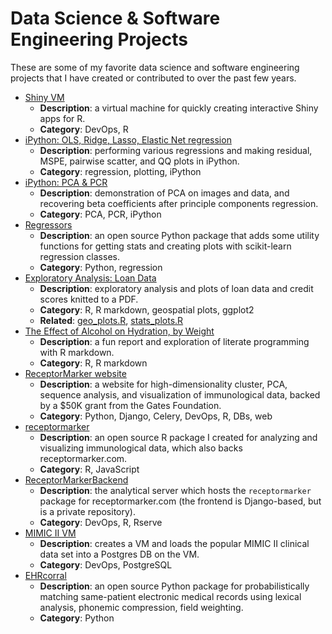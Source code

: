 # Data Science & Software Engineering Projects
These are some of my favorite data science and software engineering projects
that I have created or contributed to over the past few years.

* [Shiny VM](https://github.com/nsh87/shinyVM)
    * **Description**: a virtual machine for quickly creating interactive Shiny
      apps for R.
    * **Category**: DevOps, R
* [iPython: OLS, Ridge, Lasso, Elastic Net regression](ipython_notebooks/Regression.ipynb)
    * **Description**: performing various regressions and making residual,
      MSPE, pairwise scatter, and QQ plots in iPython.
    * **Category**: regression, plotting, iPython
* [iPython: PCA & PCR](ipython_notebooks/PCA_and_PCR.ipynb)
    * **Description**: demonstration of PCA on images and data, and recovering
      beta coefficients after principle components regression.
    * **Category**: PCA, PCR, iPython
* [Regressors](http://regressors.readthedocs.org/en/latest/)
    * **Description**: an open source Python package that adds some utility
      functions for getting stats and creating plots with scikit-learn
      regression classes.
    * **Category**: Python, regression
* [Exploratory Analysis: Loan Data](pdfs/loan_analysis.pdf)
    * **Description**: exploratory analysis and plots of loan data and credit
      scores knitted to a PDF.
    * **Category**: R, R markdown, geospatial plots, ggplot2
    * **Related**: [geo_plots.R](pdfs/geo_plots.R),
      [stats_plots.R](pdfs/stats_plots.R)
* [The Effect of Alcohol on Hydration, by Weight](pdfs/Effect_of_Alcohol_on_Hydration.pdf)
    * **Description**: a fun report and exploration of literate programming
      with R markdown.
    * **Category**: R, R markdown
* [ReceptorMarker website](http://receptormarker.com)
    * **Description**: a website for high-dimensionality cluster, PCA, sequence
      analysis, and visualization of immunological data, backed by a $50K grant
      from the Gates Foundation.
    * **Category**: Python, Django, Celery, DevOps, R, DBs, web
* [receptormarker](https://github.com/nsh87/receptormarker)
    * **Description**: an open source R package I created for analyzing and
      visualizing immunological data, which also backs receptormarker.com.
    * **Category**: R, JavaScript
* [ReceptorMarkerBackend](https://github.com/nsh87/ReceptorMarkerBackend)
    * **Description**: the analytical server which hosts the `receptormarker`
      package for receptormarker.com (the frontend is Django-based, but is a
      private repository).
    * **Category**: DevOps, R, Rserve
* [MIMIC II VM](https://github.com/nsh87/mimic-ii-vm)
    * **Description**: creates a VM and loads the popular MIMIC II clinical data
      set into a Postgres DB on the VM.
    * **Category**: DevOps, PostgreSQL
* [EHRcorral](https://github.com/nsh87/ehrcorral)
    * **Description**: an open source Python package for probabilistically
      matching same-patient electronic medical records using lexical analysis,
      phonemic compression, field weighting.
    * **Category**: Python
